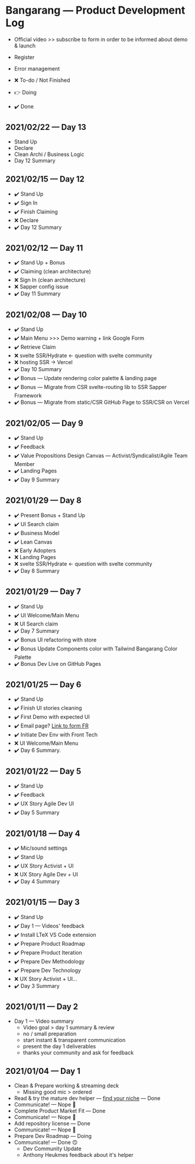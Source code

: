 # Bangarang — Product Development Log
- Official video >> subscribe to form in order to be informed about demo & launch
- Register

- Error management

- ❌ To-do / Not Finished
- 👉 Doing
- ✔️ Done

## 2021/02/22 — Day 13
 - Stand Up
 - Declare
 - Clean Archi / Business Logic
 - Day 12 Summary

## 2021/02/15 — Day 12
 - ✔️ Stand Up
 - ✔️ Sign In
 - ✔️ Finish Claiming
 - ❌ Declare
 - ✔️ Day 12 Summary

## 2021/02/12 — Day 11
 - ✔️ Stand Up + Bonus
 - ✔️ Claiming (clean architecture)
 - ❌ Sign In (clean architecture)
 - ❌ Sapper config issue
 - ✔️ Day 11 Summary

## 2021/02/08 — Day 10
 - ✔️ Stand Up
 - ✔️ Main Menu >>> Demo warning + link Google Form
 - ✔️ Retrieve Claim
 - ❌ svelte SSR/Hydrate ← question with svelte community
 - ❌ hosting SSR → Vercel
 - ✔️ Day 10 Summary
 - ✔️ Bonus — Update rendering color palette & landing page
 - ✔️ Bonus — Migrate from CSR svelte-routing lib to SSR Sapper Framework
 - ✔️ Bonus — Migrate from static/CSR GitHub Page to SSR/CSR on Vercel

## 2021/02/05 — Day 9
- ✔️ Stand Up
- ✔️ Feedback
- ✔️ Value Propositions Design Canvas — Activist/Syndicalist/Agile Team Member
- ✔️ Landing Pages
- ✔️ Day 9 Summary

## 2021/01/29 — Day 8
- ✔️ Present Bonus + Stand Up
- ✔️ UI Search claim
- ✔️ Business Model
- ✔️ Lean Canvas
- ❌ Early Adopters
- ❌ Landing Pages
- ❌ svelte SSR/Hydrate ← question with svelte community
- ✔️ Day 8 Summary

## 2021/01/29 — Day 7
- ✔️ Stand Up
- ✔️ UI Welcome/Main Menu
- ❌ UI Search claim
- ✔️ Day 7 Summary
- ✔️ Bonus UI refactoring with store
- ✔️ Bonus Update Components color with Tailwind Bangarang Color Palette
- ✔️ Bonus Dev Live on GitHub Pages

## 2021/01/25 — Day 6
- ✔️ Stand Up
- ✔️ Finish UI stories cleaning
- ✔️ First Demo with expected UI
- ✔️ Email page? [Link to form FR](https://forms.gle/H7FWYyG4HcHYthy99)
- ✔️ Initiate Dev Env with Front Tech
- ❌ UI Welcome/Main Menu
- ✔️ Day 6 Summary.

## 2021/01/22 — Day 5
- ✔️ Stand Up
- ✔️ Feedback
- ✔️ UX Story Agile Dev UI
- ✔️ Day 5 Summary

## 2021/01/18 — Day 4
- ✔️ Mic/sound settings
- ✔️ Stand Up
- ✔️ UX Story Activist + UI
- ❌ UX Story Agile Dev + UI
- ✔️ Day 4 Summary

## 2021/01/15 — Day 3
- ✔️ Stand Up
- ✔️ Day 1 — Videos' feedback
- ✔️ Install LTeX VS Code extension
- ✔️ Prepare Product Roadmap
- ✔️ Prepare Product Iteration
- ✔️ Prepare Dev Methodology
- ✔️ Prepare Dev Technology
- ❌ UX Story Activist + UI...
- ✔️ Day 3 Summary

## 2021/01/11 — Day 2
- Day 1 — Video summary
    - Video goal > day 1 summary & review
    - no / small preparation
    - start instant & transparent communication
    - present the day 1 deliverables
    - thanks your community and ask for feedback

## 2021/01/04 — Day 1
- Clean & Prepare working & streaming deck
    - Missing good mic > ordered
- Read & try the mature dev helper — [find your niche](findYourNiche.md) — Done
- Communicate! — Nope 🙁
- Complete Product Market Fit — Done
- Communicate! — Nope 🙁
- Add repository license — Done
- Communicate! — Nope 🙁
- Prepare Dev Roadmap — Doing
- Communicate! — Done 🙃
    - Dev Community Update
    - Anthony Heukmes feedback about it's helper